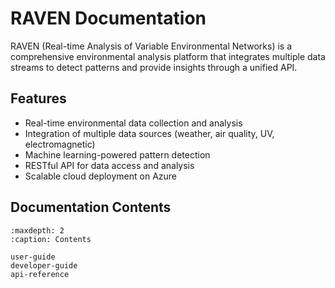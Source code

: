 # RAVEN Documentation

RAVEN (Real-time Analysis of Variable Environmental Networks) is a comprehensive environmental analysis platform that integrates multiple data streams to detect patterns and provide insights through a unified API.

## Features

- Real-time environmental data collection and analysis
- Integration of multiple data sources (weather, air quality, UV, electromagnetic)
- Machine learning-powered pattern detection
- RESTful API for data access and analysis
- Scalable cloud deployment on Azure

## Documentation Contents

```{toctree}
:maxdepth: 2
:caption: Contents

user-guide
developer-guide
api-reference